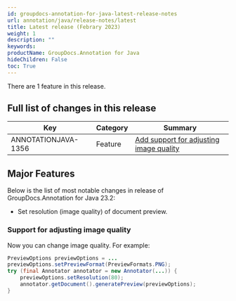 ```yaml
---
id: groupdocs-annotation-for-java-latest-release-notes
url: annotation/java/release-notes/latest
title: Latest release (Febrary 2023)
weight: 1
description: ""
keywords: 
productName: GroupDocs.Annotation for Java
hideChildren: False
toc: True
---
```


There are 1 feature in this release.

## Full list of changes in this release

| Key | Category | Summary |
| --- | --- | --- |
| ANNOTATIONJAVA-1356 | Feature | [Add support for adjusting image quality](#support-for-adjusting-image-quality) |

## Major Features

Below is the list of most notable changes in release of GroupDocs.Annotation for Java 23.2:
* Set resolution (image quality) of document preview.

### Support for adjusting image quality
Now you can change image quality.
For example:

```java
PreviewOptions previewOptions = ...
previewOptions.setPreviewFormat(PreviewFormats.PNG);
try (final Annotator annotator = new Annotator(...)) {
    previewOptions.setResolution(80);
    annotator.getDocument().generatePreview(previewOptions);
}
```